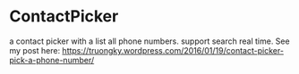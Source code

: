# ContactPicker
a contact picker with a list all phone numbers. support search real time. 
See my post here: https://truongky.wordpress.com/2016/01/19/contact-picker-pick-a-phone-number/
